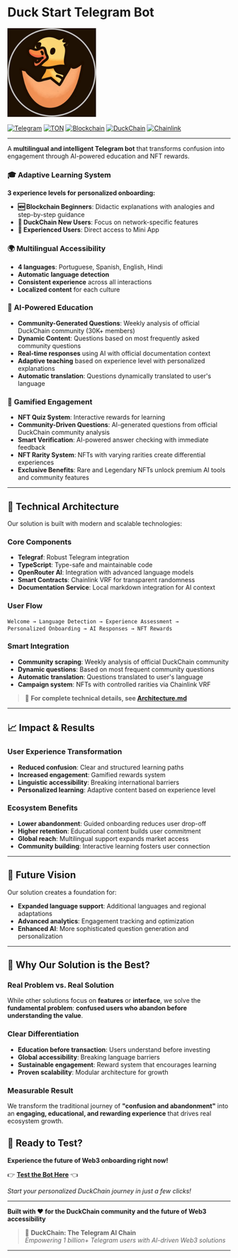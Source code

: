 # Duck Start Telegram Bot

<img src="patinho.png" width="200" alt="DuckChain Bot">

[![Telegram](https://img.shields.io/badge/Telegram-2CA5E0?style=for-the-badge&logo=telegram&logoColor=white)](https://t.me/duck_start_bot)
[![TON](https://img.shields.io/badge/TON-0098EA?style=for-the-badge&logo=ton&logoColor=white)](https://ton.org/)
[![Blockchain](https://img.shields.io/badge/Blockchain-23292F?style=for-the-badge&logo=blockchain.com&logoColor=white)](https://www.blockchain.com/)
[![DuckChain](https://img.shields.io/badge/DuckChain-FFD700?style=for-the-badge&logo=duckduckgo&logoColor=black)](https://duckchain.io/)
[![Chainlink](https://img.shields.io/badge/Chainlink-375BD2?style=for-the-badge&logo=chainlink&logoColor=white)](https://chain.link/)


---
A **multilingual and intelligent Telegram bot** that transforms confusion into engagement through AI-powered education and NFT rewards.

### 🎓 **Adaptive Learning System**

**3 experience levels for personalized onboarding:**

- **🆕 Blockchain Beginners**: Didactic explanations with analogies and step-by-step guidance
- **🦆 DuckChain New Users**: Focus on network-specific features
- **🚀 Experienced Users**: Direct access to Mini App

### 🌍 **Multilingual Accessibility**

- **4 languages**: Portuguese, Spanish, English, Hindi
- **Automatic language detection**
- **Consistent experience** across all interactions
- **Localized content** for each culture

### 🤖 **AI-Powered Education**

- **Community-Generated Questions**: Weekly analysis of official DuckChain community (30K+ members)
- **Dynamic Content**: Questions based on most frequently asked community questions
- **Real-time responses** using AI with official documentation context
- **Adaptive teaching** based on experience level with personalized explanations
- **Automatic translation**: Questions dynamically translated to user's language

### 🎁 **Gamified Engagement**

- **NFT Quiz System**: Interactive rewards for learning
- **Community-Driven Questions**: AI-generated questions from official DuckChain community analysis
- **Smart Verification**: AI-powered answer checking with immediate feedback
- **NFT Rarity System**: NFTs with varying rarities create differential experiences
- **Exclusive Benefits**: Rare and Legendary NFTs unlock premium AI tools and community features

---

## 🚀 **Technical Architecture**

Our solution is built with modern and scalable technologies:

### **Core Components**
- **Telegraf**: Robust Telegram integration
- **TypeScript**: Type-safe and maintainable code
- **OpenRouter AI**: Integration with advanced language models
- **Smart Contracts**: Chainlink VRF for transparent randomness
- **Documentation Service**: Local markdown integration for AI context

### **User Flow**
```
Welcome → Language Detection → Experience Assessment → 
Personalized Onboarding → AI Responses → NFT Rewards
```

### **Smart Integration**
- **Community scraping**: Weekly analysis of official DuckChain community
- **Dynamic questions**: Based on most frequent community questions
- **Automatic translation**: Questions translated to user's language
- **Campaign system**: NFTs with controlled rarities via Chainlink VRF

> 📖 **For complete technical details, see [Architecture.md](Architecture.md)**

---

## 📈 **Impact & Results**

### **User Experience Transformation**
- **Reduced confusion**: Clear and structured learning paths
- **Increased engagement**: Gamified rewards system
- **Linguistic accessibility**: Breaking international barriers
- **Personalized learning**: Adaptive content based on experience level

### **Ecosystem Benefits**
- **Lower abandonment**: Guided onboarding reduces user drop-off
- **Higher retention**: Educational content builds user commitment
- **Global reach**: Multilingual support expands market access
- **Community building**: Interactive learning fosters user connection

---

## 🔮 **Future Vision**

Our solution creates a foundation for:
- **Expanded language support**: Additional languages and regional adaptations
- **Advanced analytics**: Engagement tracking and optimization
- **Enhanced AI**: More sophisticated question generation and personalization


---

## 🎯 **Why Our Solution is the Best?**

### **Real Problem vs. Real Solution**
While other solutions focus on **features** or **interface**, we solve the **fundamental problem**: **confused users who abandon before understanding the value**.

### **Clear Differentiation**
- **Education before transaction**: Users understand before investing
- **Global accessibility**: Breaking language barriers
- **Sustainable engagement**: Reward system that encourages learning
- **Proven scalability**: Modular architecture for growth

### **Measurable Result**
We transform the traditional journey of **"confusion and abandonment"** into an **engaging, educational, and rewarding experience** that drives real ecosystem growth.



## 🧪 **Ready to Test?**

**Experience the future of Web3 onboarding right now!**

👉 **[Test the Bot Here](https://t.me/duck_start_bot)** 👈

*Start your personalized DuckChain journey in just a few clicks!*

---

**Built with ❤️ for the DuckChain community and the future of Web3 accessibility**

> 🦆 **DuckChain: The Telegram AI Chain**  
> *Empowering 1 billion+ Telegram users with AI-driven Web3 solutions*

---

